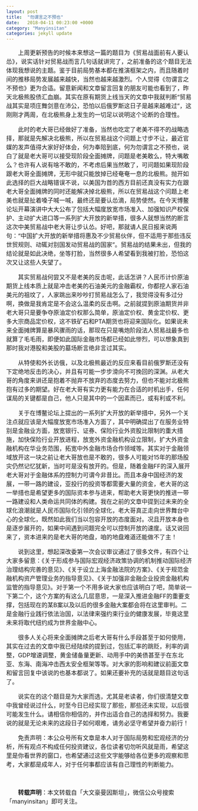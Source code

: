 ```yaml
---
layout: post
title:  "勿谓言之不预也"
date:   2018-04-11 00:23:00 +0000
category: "Manyinsitan"
categories: jekyll update
---
```

<style type="text/css">
p{font-size:16px;text-indent:2em;}
.pct100{width:100%;}
.tc{text-align:center;}
.pb10{padding-bottom:10px;}
</style>
<p>
上周更新预告的时候本来想这一篇的题目为《贸易战面前有人要认怂》，说实话针对贸易战而言几句话就讲完了，之前准备的这个题目无法体现我想说的主题。鉴于目前局势基本都在推演框架之内，而且随着时间的推移局势发展越来越快，当然也越来越激烈。个人觉得《勿谓言之不预也》更为合适。留意新闻和文章留言回复的朋友可能也看到了，昨天北极熊股债汇血崩。其实在原有期货上线当天的文章中我就判断“贸易战其实是项庄舞剑意在沛公，恐怕以后俄罗斯这日子是越来越难过”，这刚刚才两周，在北极熊身上发生的一切足以说明这个论断的合理性。
</p>
<p>
此时的老大哥已经做好了准备，当然也吃定了老美不得不的战略选择，那就是先解决北极熊，所以在贸易战这个问题上寸步不让，最近官媒的发声值得大家好好体会，何为奉陪到底，何为勿谓言之不预也，说白了就是老大哥可以接受现阶段全面摊牌，问题是老美敢么，特大嘴敢么？也许有人说有啥不敢的，不考虑后果当然敢了，可问题如果现阶段跟老大哥全面摊牌，无形中就只能放掉已经奄奄一息的北极熊。抛开如此选择的巨大战略错误不说，以美国为首的西方目前还真没有实力在跟老大哥全面摊牌的同时还能解决掉北极熊，所以在贸易战这个问题上老美也就是扯着嗓子喊一喊，最终还是要认怂滴，局势使然。在今天博鳌论坛开幕演讲中大大公布了包括大幅度放宽市场准入、加强知识产权保护、主动扩大进口等一系列扩大开放的新举措，很多人就想当然的断言这次中美贸易战中老大哥让步认怂。好吧，那就请人民日报来说两句：“中国扩大开放的新举措将惠及不少贸易伙伴，但不适用于那些违反世贸规则、动辄对别国发动贸易战的国家”。贸易战的结果未出，但我的结论就是如此决绝，坐等打脸，当然很多人希望看到我被打脸，恐怕这次又让这些人失望了。
</p>
<p>
其实贸易战何尝又不是老美的反击呢，此话怎讲？人民币计价原油期货上线本质上就是冲击老美的石油美元的金融霸权，你都挖人家石油美元的祖坟了，人家跳出来吵吵打贸易战怎么了，我觉得没有多过分啊，换做是我肯定是不会这么温柔的反击啊。之前就提到原油期货并非老大哥只是要争夺原油定价权那么简单，原油定价权、黄金定价权、更多大宗商品定价权，这不铁矿石和PTA期货也将迎来国际化。如果说未来全面摊牌算是暴风骤雨的话，那现在只是嘴炮阶段法人贸易战最多也就算了毛毛雨，即便如此国际金融市场都已经如此惨烈，可以想象真到那时我对港股和美股的墓场断言绝非言过其实。
</p>
<p>
从特使和外长访俄，以及北极熊最近的反应来看目前俄罗斯还没有下定绝地反击的决心，并且有可能一步步滑向不可挽回的深渊。从老大哥的角度来讲还是抱着不抛弃不放弃的态度去努力，但也不能对北极熊抱有过多的期望。好在老大哥有实力更有能力在合适的时机出手，任何谋局的关键都是自己，他人只是其中的一个因素而已，或有利或不利。
</p>
<p>
关于在博鳌论坛上提出的一系列扩大开放的新举措中，另外一个关注点就应该是大幅度放宽市场准入方面了，其中明确提出了在服务业特别是金融业方面，放宽银行、证券、保险行业外资股比限制的重大措施，加快保险行业开放进程，放宽外资金融机构设立限制，扩大外资金融机构在华业务范围，拓宽中外金融市场合作领域等。其实对于金融领域放开这一块之前让老大哥放也是不敢的，很多人可能对15年的那场股灾仍然记忆犹新，当时可是没有放开的。但是，随着金融FF的深入展开老大哥对于金融体系的控制力可谓今非昔比。而且本身中国经济的发展，一带一路的建设，亚投行的投资等都需要大量的资金，老大哥的这一举措也是希望更多的国际资本参与进来，帮助老大哥更快的推进一带一路建设和人类命运共同体的构建。我在之前的文章中提到过未来的全球化浪潮就是人民币国际化引领的全球化，老大哥真正走向世界舞台中心的全球化，既然如此我们当以包容开放的态度面对。况且开放本身也是逐步展开的，如果中间遇到问题完全可以控制开放的速度。话又说回来了，资本进来的是老大哥的地盘，咱的地盘难道还能做不了主！
</p>
<p>
说到这里，想起深改委第一次会议审议通过了很多文件，有四个让大家多留意：《关于形成参与国际宏观经济政策协调的机制推动国际经济治理结构完善的意见》、《关于设立上海金融法院的方案》、《关于规范金融机构资产管理业务的指导意见》、《关于加强非金融企业投资金融机构监管的指导意见》。对于第一个不用多说大家也应该明白了吧，简单说一下第二个，这个方案的有这么几层意思，一是深入推进金融FF的重要支撑，包括现在的某B案以及以后的很多金融大案都会将在这里审判。二是金融行业践行依法治国，以法律来强约束行业的健康发展，毕竟这里未来将取代纽约成为世界金融中心。
</p>
<p>
很多人关心将来全面摊牌之后老大哥有什么手段甚至于如何使用，其实在过去的文章中我已经陆续的提到过，包括汇率的跳贬，利率的调整，GDP增速调整，黄金储备量更新、动用手中的美债甚至于在东北亚、东海、南海冲击西太安全框架等等。对大家的影响和建议前面文章和留言回复中该说的也基本都说了。如果还要补充的话就是题目这句话了。
</p>
<p>
说实在的这个题目是为大家而选，尤其是老读者，你们很清楚文章中我曾经说过什么，时至今日已经实现了那些，那些还未实现，以后很可能发生什么。请相信你相信的，并作出适合自己的选择和努力。我要说的就是无论未来的这段日子如何艰难，请务必坚守希望并奋力前行！
</p>
<p>
免责声明：本公众号所有文章是本人对于国际局势和宏观经济的分析，所有观点不构成任何投资建议，各位读者切勿听风就是雨，希望这里是你看世界的窗口，也希望通过这些文字能够给各位更多的观察和思考，大家都是成年人，对于任何事都应该有自己理性的判断能力。
</p>
<p>
  <br>
</p>
<p style="margin-top:10px;">
  <strong>转载声明</strong>：本文转载自「大文豪曼因斯坦」，微信公众号搜索「manyinsitan」即可关注。
</p>
<p>
  <br>
</p>
